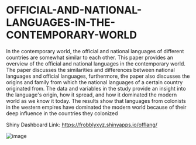 # OFFICIAL-AND-NATIONAL-LANGUAGES-IN-THE-CONTEMPORARY-WORLD

In the contemporary world, the official and national languages of different
countries are somewhat similar to each other. This paper provides an overview of the
official and national languages in the contemporary world. The paper discusses the
similarities and differences between national languages and official languages,
furthermore, the paper also discusses the origins and family from which the national
languages of a certain country originated from. The data and variables in the study
provide an insight into the language's origin, how it spread, and how it dominated the
modern world as we know it today. The results show that languages from colonists in
the western empires have dominated the modern world because of their deep influence
in the countries they colonized


Shiny Dashboard Link: https://frobblyxyz.shinyapps.io/offlang/

![image](https://user-images.githubusercontent.com/75621567/174021373-5fae0d3e-1703-4e1c-b68d-9cb5dbe12d08.png)

